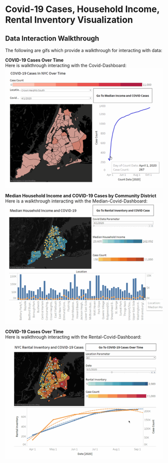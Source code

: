 # Covid-19 Cases, Household Income, Rental Inventory Visualization

## Data Interaction Walkthrough
The following are gifs which provide a walkthrough for interacting with data:
</br>
 
**COVID-19 Cases Over Time**</br>
Here is walkthrough interacting with the Covid-Dashboard:
</br>
<img src = 'DataVis Walkthrough/CovidDataOverTime.gif' title='COVID-19 Cases Over Time Dashboard Walkthrough' width ='' alt='Gif of walkthrough for COVID-19 Cases Over Time dashboard'/>
</br>

**Median Household Income and COVID-19 Cases by Community District**</br>
Here is a walkthrough interacting with the Median-Covid-Dashboard:
</br>
<img src = 'DataVis Walkthrough/MedianCovid.gif' title='Median Household Income and COVID-19 Cases by Community District Dashboard' width ='' alt='Gif of walkthrough for Median-Covid-Dashboard'/>
</br>

**COVID-19 Cases Over Time**</br>
Here is walkthrough interacting with the Rental-Covid-Dashboard:
</br>
<img src = 'DataVis Walkthrough/RentalCovid.gif' title='Rental Inventory and COVID-19 Cases by Community District Dashboard' width ='' alt='Gif of walkthrough for Rental-Covid-Dashboard'/>
</br>

